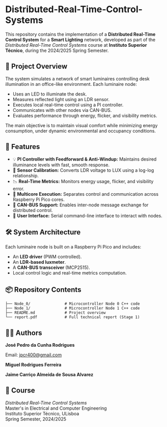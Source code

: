 # Distributed-Real-Time-Control-Systems

This repository contains the implementation of a **Distributed Real-Time Control System** for a **Smart Lighting** network, developed as part of the *Distributed Real-Time Control Systems* course at **Instituto Superior Técnico**, during the 2024/2025 Spring Semester.

## 📌 Project Overview

The system simulates a network of smart luminaires controlling desk illumination in an office-like environment. Each luminaire node:

- Uses an LED to illuminate the desk.
- Measures reflected light using an LDR sensor.
- Executes local real-time control using a PI controller.
- Communicates with other nodes via CAN-BUS.
- Evaluates performance through energy, flicker, and visibility metrics.

The main objective is to maintain visual comfort while minimizing energy consumption, under dynamic environmental and occupancy conditions.

## 🧠 Features

- 💡 **PI Controller with Feedforward & Anti-Windup:** Maintains desired illuminance levels with fast, smooth response.
- 🧪 **Sensor Calibration:** Converts LDR voltage to LUX using a log-log relationship.
- 📉 **Real-Time Metrics:** Monitors energy usage, flicker, and visibility error.
- 🔀 **Multicore Execution:** Separates control and communication across Raspberry Pi Pico cores.
- 🔌 **CAN-BUS Support:** Enables inter-node message exchange for distributed control.
- 🧾 **User Interface:** Serial command-line interface to interact with nodes.

## 🛠️ System Architecture

Each luminaire node is built on a Raspberry Pi Pico and includes:
- An **LED driver** (PWM controlled).
- An **LDR-based luxmeter**.
- A **CAN-BUS transceiver** (MCP2515).
- Local control logic and real-time metrics computation.

## 📦 Repository Contents

```
├── Node_0/               # Microcontroller Node 0 C++ code
├── Node_1/               # Microcontroller Node 1 C++ code
├── README.md             # Project overview 
└── report.pdf            # Full technical report (Stage 1)
```

## 🧑‍🎓 Authors

**José Pedro da Cunha Rodrigues**

Email: [jpcr400@gmail.com](mailto:jpcr400@gmail.com)

**Miguel Rodrigues Ferreira**

**Jaime Carriço Almeida de Sousa Alvarez**

## 🏫 Course

*Distributed Real-Time Control Systems*  
Master's in Electrical and Computer Engineering  
Instituto Superior Técnico, ULisboa  
Spring Semester, 2024/2025


